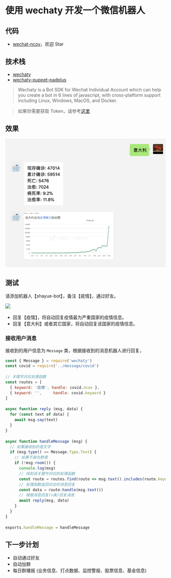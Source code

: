 # 使用 wechaty 开发一个微信机器人

## 代码

+ [wechat-ncov](https://github.com/shfshanyue/wechat-ncov)，欢迎 Star

## 技术栈

+ [wechaty](https://github.com/wechaty/wechaty)
+ [wechaty-puppet-padplus](https://github.com/wechaty/wechaty-puppet-padplus)

> Wechaty is a Bot SDK for Wechat Individual Account which can help you create a bot in 6 lines of javascript, with cross-platform support including Linux, Windows, MacOS, and Docker.

> 如果你需要获取 Token，请参考[这里](https://github.com/juzibot/Welcome/wiki/Support-Developers)

## 效果

![](./assets/ncov.png)

## 测试

请添加机器人【shayue-bot】，备注【疫情】，通过好友。

![](https://shanyue.tech/wechat.jpeg)

+ 回复【疫情】，将自动回复疫情最为严重国家的疫情信息。
+ 回复【意大利】或者其它国家，将自动回复该国家的疫情信息。

### 接收用户消息

接收到的用户信息为 `Message` 类，根据接收到的消息机器人进行回复，

``` js
const { Message } = require('wechaty')
const covid = require('../message/covid')

// 关键字对应处理函数
const routes = [
  { keyword: '疫情', handle: covid.ncov },
  { keyword: '',     handle: covid.keyword }
]

async function reply (msg, data) {
  for (const text of data) {
    await msg.say(text)
  }
}

async function handleMessage (msg) {
  // 如果接收到的是文字
  if (msg.type() == Message.Type.Text) {
    // 如果不是在群里
    if (!msg.room()) {
      console.log(msg)
      // 找到该关键字对应的处理函数
      const route = routes.find(route => msg.text().includes(route.keyword))
      // 处理函数返回对应的消息回复
      const data = route.handle(msg.text())
      // 根据消息回复(n条)回复消息
      await reply(msg, data)
    }
  }
}

exports.handleMessage = handleMessage
```

## 下一步计划

+ 自动通过好友
+ 自动加群
+ 每日群播报 (业务信息、打点数据、监控警报、股票信息、基金信息)
